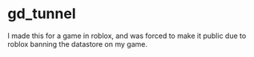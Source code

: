 # gd_tunnel
I made this for a game in roblox, and was forced to make it public due to roblox banning the datastore on my game.
